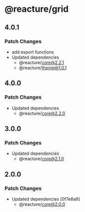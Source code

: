 # @reacture/grid

## 4.0.1

### Patch Changes

- add export functions
- Updated dependencies
  - @reacture/core@2.2.1
  - @reacture/theme@1.0.1

## 4.0.0

### Patch Changes

- Updated dependencies
  - @reacture/core@2.2.0

## 3.0.0

### Patch Changes

- Updated dependencies
  - @reacture/core@2.1.0

## 2.0.0

### Patch Changes

- Updated dependencies [0f7e6a9]
  - @reacture/core@2.0.0
